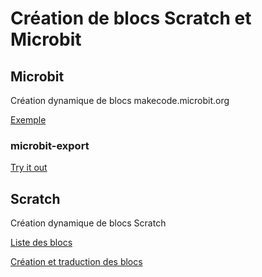 # Création de blocs Scratch et Microbit

## Microbit
Création dynamique de blocs makecode.microbit.org

[Exemple](https://webismagic.github.io/blocs/microbit/)

### microbit-export

[Try it out](https://webismagic.github.io/blocs/microbit/render/)


## Scratch
Création dynamique de blocs Scratch

[Liste des blocs](https://webismagic.github.io/blocs/scratch/)

[Création et traduction des blocs](http://scratchblocks.github.io)


